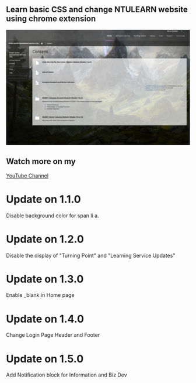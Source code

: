 ## Learn basic CSS and change NTULEARN website using chrome extension

![Screen shot of NTULEARN](./showcase.png "Screen shot of NTULEARN")

## Watch more on my

[YouTube Channel](https://www.youtube.com/playlist?list=PLauyMbJD3fIl5-Mbh9bRaHJ1UzFAUv0E5)

# Update on 1.1.0
Disable background color for span li a.

# Update on 1.2.0
Disable the display of "Turning Point" and "Learning Service Updates"

# Update on 1.3.0
Enable _blank in Home page

# Update on 1.4.0
Change Login Page Header and Footer

# Update on 1.5.0
Add Notification block for Information and Biz Dev

